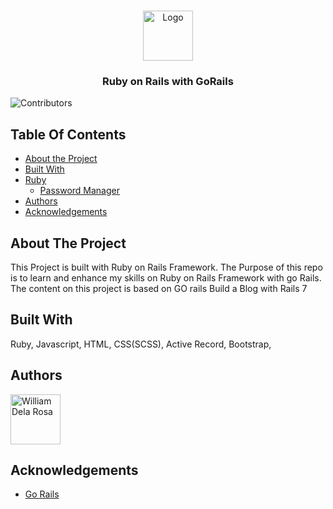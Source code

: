 <br/>
<p align="center">
  <a href="https://github.com/william1220/Ruby_with_Go_Rails">
    <img src="assets/readme.png" alt="Logo" width="80" height="80">
  </a>

  <h3 align="center">Ruby on Rails with GoRails</h3>

</p>

![Contributors](https://img.shields.io/github/contributors/william1220/Ruby_with_Go_Rails?color=dark-green)

## Table Of Contents

* [About the Project](#about-the-project)
* [Built With](#built-with)
* [Ruby](#ruby)
  * [Password Manager](#password-manager)
* [Authors](#authors)
* [Acknowledgements](#acknowledgements)

## About The Project

This Project is built with Ruby on Rails Framework. The Purpose of  this repo is to learn and enhance my skills on Ruby on Rails Framework with go Rails.
The content on this project is based on GO rails Build a Blog with Rails 7

## Built With

Ruby, Javascript, HTML, CSS(SCSS), Active Record, Bootstrap,

## Authors


[//]: contributor-faces

<a href="https://github.com/william1220"><img src="https://avatars.githubusercontent.com/u/23138486?v=4" title="William Dela Rosa" width="80" height="80"></a>

[//]: contributor-faces

## Acknowledgements

* [Go Rails](https://gorails.com/)

